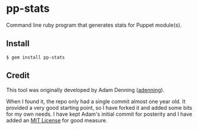 # pp-stats

Command line ruby program that generates stats for Puppet module(s).

## Install

```
$ gem install pp-stats
```

## Credit

This tool was originally developed by Adam Denning ([adenning](https://github.com/adenning/pp-stats)).

When I found it, the repo only had a single commit almost one year old. It provided a very good starting point, so I have forked it and added some bits for my own needs. I have kept Adam's initial commit for posterity and I have added an [MIT License](LICENSE.txt) for good measure.
